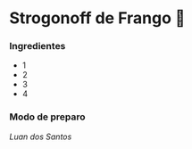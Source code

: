 # Strogonoff de Frango​ :chicken:

### Ingredientes

- 1
- 2
- 3
- 4

### Modo de preparo

_Luan dos Santos_





